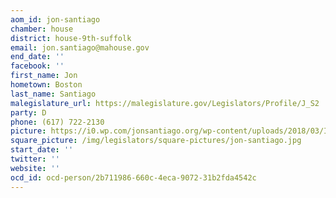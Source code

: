```yaml
---
aom_id: jon-santiago
chamber: house
district: house-9th-suffolk
email: jon.santiago@mahouse.gov
end_date: ''
facebook: ''
first_name: Jon
hometown: Boston
last_name: Santiago
malegislature_url: https://malegislature.gov/Legislators/Profile/J_S2
party: D
phone: (617) 722-2130
picture: https://i0.wp.com/jonsantiago.org/wp-content/uploads/2018/03/IMG_7290-1.jpg?w=1092&ssl=1
square_picture: /img/legislators/square-pictures/jon-santiago.jpg
start_date: ''
twitter: ''
website: ''
ocd_id: ocd-person/2b711986-660c-4eca-9072-31b2fda4542c
---
```

